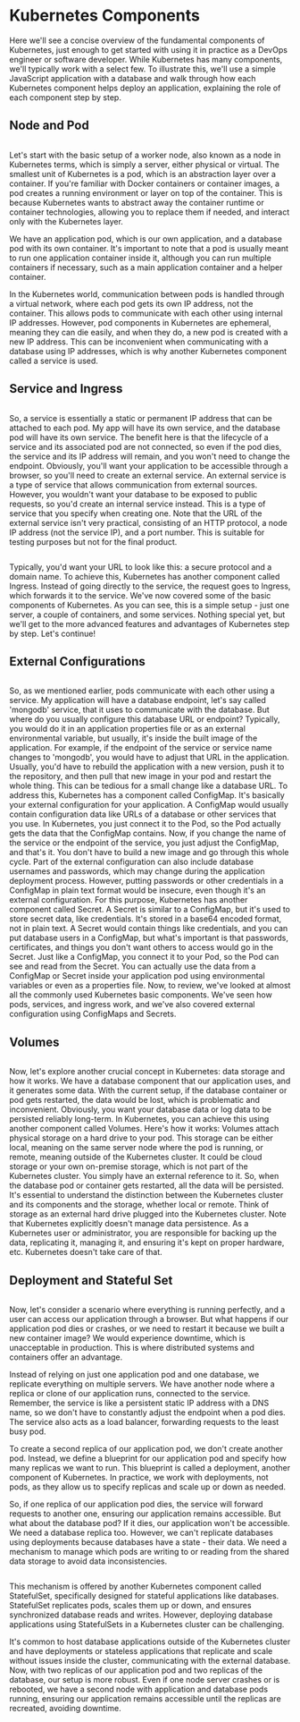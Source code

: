 # Kubernetes Components

Here we'll see a concise overview of the fundamental components of Kubernetes, just enough to get started with using it in practice as a DevOps engineer or software developer. While Kubernetes has many components, we'll typically work with a select few. To illustrate this, we'll use a simple JavaScript application with a database and walk through how each Kubernetes component helps deploy an application, explaining the role of each component step by step.

## Node and Pod

<figure><img src=".gitbook/assets/image.png" alt=""><figcaption></figcaption></figure>

Let's start with the basic setup of a worker node, also known as a node in Kubernetes terms, which is simply a server, either physical or virtual. The smallest unit of Kubernetes is a pod, which is an abstraction layer over a container. If you're familiar with Docker containers or container images, a pod creates a running environment or layer on top of the container. This is because Kubernetes wants to abstract away the container runtime or container technologies, allowing you to replace them if needed, and interact only with the Kubernetes layer.&#x20;

We have an application pod, which is our own application, and a database pod with its own container. It's important to note that a pod is usually meant to run one application container inside it, although you can run multiple containers if necessary, such as a main application container and a helper container.&#x20;

In the Kubernetes world, communication between pods is handled through a virtual network, where each pod gets its own IP address, not the container. This allows pods to communicate with each other using internal IP addresses. However, pod components in Kubernetes are ephemeral, meaning they can die easily, and when they do, a new pod is created with a new IP address. This can be inconvenient when communicating with a database using IP addresses, which is why another Kubernetes component called a service is used.

## Service and Ingress

<figure><img src=".gitbook/assets/image (1).png" alt=""><figcaption></figcaption></figure>

So, a service is essentially a static or permanent IP address that can be attached to each pod. My app will have its own service, and the database pod will have its own service. The benefit here is that the lifecycle of a service and its associated pod are not connected, so even if the pod dies, the service and its IP address will remain, and you won't need to change the endpoint. Obviously, you'll want your application to be accessible through a browser, so you'll need to create an external service. An external service is a type of service that allows communication from external sources. However, you wouldn't want your database to be exposed to public requests, so you'd create an internal service instead. This is a type of service that you specify when creating one. Note that the URL of the external service isn't very practical, consisting of an HTTP protocol, a node IP address (not the service IP), and a port number. This is suitable for testing purposes but not for the final product.

<figure><img src=".gitbook/assets/image (2).png" alt=""><figcaption></figcaption></figure>

Typically, you'd want your URL to look like this: a secure protocol and a domain name. To achieve this, Kubernetes has another component called Ingress. Instead of going directly to the service, the request goes to Ingress, which forwards it to the service. We've now covered some of the basic components of Kubernetes. As you can see, this is a simple setup - just one server, a couple of containers, and some services. Nothing special yet, but we'll get to the more advanced features and advantages of Kubernetes step by step. Let's continue!

## External Configurations

<figure><img src=".gitbook/assets/image (3).png" alt=""><figcaption></figcaption></figure>

So, as we mentioned earlier, pods communicate with each other using a service. My application will have a database endpoint, let's say called 'mongodb' service, that it uses to communicate with the database. But where do you usually configure this database URL or endpoint? Typically, you would do it in an application properties file or as an external environmental variable, but usually, it's inside the built image of the application. For example, if the endpoint of the service or service name changes to 'mongodb', you would have to adjust that URL in the application. Usually, you'd have to rebuild the application with a new version, push it to the repository, and then pull that new image in your pod and restart the whole thing. This can be tedious for a small change like a database URL. To address this, Kubernetes has a component called ConfigMap. It's basically your external configuration for your application. A ConfigMap would usually contain configuration data like URLs of a database or other services that you use. In Kubernetes, you just connect it to the Pod, so the Pod actually gets the data that the ConfigMap contains. Now, if you change the name of the service or the endpoint of the service, you just adjust the ConfigMap, and that's it. You don't have to build a new image and go through this whole cycle. Part of the external configuration can also include database usernames and passwords, which may change during the application deployment process. However, putting passwords or other credentials in a ConfigMap in plain text format would be insecure, even though it's an external configuration. For this purpose, Kubernetes has another component called Secret. A Secret is similar to a ConfigMap, but it's used to store secret data, like credentials. It's stored in a base64 encoded format, not in plain text. A Secret would contain things like credentials, and you can put database users in a ConfigMap, but what's important is that passwords, certificates, and things you don't want others to access would go in the Secret. Just like a ConfigMap, you connect it to your Pod, so the Pod can see and read from the Secret. You can actually use the data from a ConfigMap or Secret inside your application pod using environmental variables or even as a properties file. Now, to review, we've looked at almost all the commonly used Kubernetes basic components. We've seen how pods, services, and ingress work, and we've also covered external configuration using ConfigMaps and Secrets.

## Volumes

<figure><img src=".gitbook/assets/image (4).png" alt=""><figcaption></figcaption></figure>

Now, let's explore another crucial concept in Kubernetes: data storage and how it works. We have a database component that our application uses, and it generates some data. With the current setup, if the database container or pod gets restarted, the data would be lost, which is problematic and inconvenient. Obviously, you want your database data or log data to be persisted reliably long-term. In Kubernetes, you can achieve this using another component called Volumes. Here's how it works: Volumes attach physical storage on a hard drive to your pod. This storage can be either local, meaning on the same server node where the pod is running, or remote, meaning outside of the Kubernetes cluster. It could be cloud storage or your own on-premise storage, which is not part of the Kubernetes cluster. You simply have an external reference to it. So, when the database pod or container gets restarted, all the data will be persisted. It's essential to understand the distinction between the Kubernetes cluster and its components and the storage, whether local or remote. Think of storage as an external hard drive plugged into the Kubernetes cluster. Note that Kubernetes explicitly doesn't manage data persistence. As a Kubernetes user or administrator, you are responsible for backing up the data, replicating it, managing it, and ensuring it's kept on proper hardware, etc. Kubernetes doesn't take care of that.

## Deployment and Stateful Set

<figure><img src=".gitbook/assets/image (5).png" alt=""><figcaption></figcaption></figure>

Now, let's consider a scenario where everything is running perfectly, and a user can access our application through a browser. But what happens if our application pod dies or crashes, or we need to restart it because we built a new container image? We would experience downtime, which is unacceptable in production. This is where distributed systems and containers offer an advantage.&#x20;

Instead of relying on just one application pod and one database, we replicate everything on multiple servers. We have another node where a replica or clone of our application runs, connected to the service. Remember, the service is like a persistent static IP address with a DNS name, so we don't have to constantly adjust the endpoint when a pod dies. The service also acts as a load balancer, forwarding requests to the least busy pod.&#x20;

To create a second replica of our application pod, we don't create another pod. Instead, we define a blueprint for our application pod and specify how many replicas we want to run. This blueprint is called a deployment, another component of Kubernetes. In practice, we work with deployments, not pods, as they allow us to specify replicas and scale up or down as needed.&#x20;

So, if one replica of our application pod dies, the service will forward requests to another one, ensuring our application remains accessible. But what about the database pod? If it dies, our application won't be accessible. We need a database replica too. However, we can't replicate databases using deployments because databases have a state - their data. We need a mechanism to manage which pods are writing to or reading from the shared data storage to avoid data inconsistencies.

<figure><img src=".gitbook/assets/image (6).png" alt=""><figcaption></figcaption></figure>

This mechanism is offered by another Kubernetes component called StatefulSet, specifically designed for stateful applications like databases. StatefulSet replicates pods, scales them up or down, and ensures synchronized database reads and writes. However, deploying database applications using StatefulSets in a Kubernetes cluster can be challenging.

It's common to host database applications outside of the Kubernetes cluster and have deployments or stateless applications that replicate and scale without issues inside the cluster, communicating with the external database. Now, with two replicas of our application pod and two replicas of the database, our setup is more robust. Even if one node server crashes or is rebooted, we have a second node with application and database pods running, ensuring our application remains accessible until the replicas are recreated, avoiding downtime.
